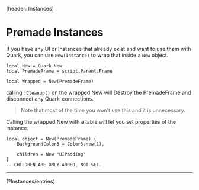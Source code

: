[header: Instances]

# Premade Instances

If you have any UI or Instances that already exist and want to use them with Quark, you can use `New(Instance)` to wrap that inside a `New` object.

```luau
local New = Quark.New
local PremadeFrame = script.Parent.Frame

local Wrapped = New(PremadeFrame)
```

calling `:Cleanup()` on the wrapped New will Destroy the PremadeFrame and disconnect any Quark-connections.

> <note>
>
> Note that most of the time you won't use this and it is unnecessary.
>
> </note>

Calling the wrapped New with a table will let you set properties of the instance.

```luau
local object = New(PremadeFrame) {
    BackgroundColor3 = Color3.new(1),
	
	children = New "UIPadding"
}
-- CHILDREN ARE ONLY ADDED, NOT SET.
```

---

<!NextPage|Entries>(?Instances/entries)
